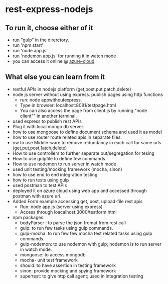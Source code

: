 # rest-express-nodejs

## To run it, choose either of it
* run "gulp"  in the direrctory.
* run 'npm start'
* run 'node app.js'
* run 'nodemon app.js' for running it in watch mode
* you can access it online @ [azure-cloud](https://rest-express-nodejs.azurewebsites.net/)


## What else you can learn from it
* restful APIs in nodejs platform (get,post,put,patch,delete)
* node js server without using express. publish pages using http functions
    * run: node appwithoutexpress.
    * Type in browser: localhost:8081/testpage.html
    * You can also access the page from client.js by running "node client"" in another terminal. 
* used express to publish rest APIs
* Plug it with local mongo db server.
* how to use mongoose to define document schema and used it as model
* how to use router route related apis in separate files.
* ow to use Middle-ware to remove redundancy in each call for same urls (get,put,post,[atch,delete)
* How to use controllers to further separate out/segregation for tesing
* How to use gulpfile to define few commands
* How to use nodemon to run server in watch mode
* used unit testing/mocking framework (mocha, sinon) 
* how to use end to end integration testing 
* how to run tests using gulp
* used postman to test APIs
* deployed it on azure cloud using web app and accessed through postman with azure url.
* Added Form example accessing get, post, upload-file rest apis
    * Run: node app.js (server using express)
    * Access through loacalhost:3000/testform.html
* npm packages:	
	* bodyParser : to parse the json fromat from rest call
	* gulp: to run few tasks using gulp commands.
	* gulp-mocha: to run few few mocha test related tasks using gulp commands.
	* gulp-nodemon: to use nodemon with gulp; nodemon is to run server in watch mode.
	* mongoose: to access mongodb.
	* mocha- unit test framework
	* should: to have assertion in testing framework
	* sinon: provide mocking and spying framework
	* supertest: to give http call agent; used in integration testing
